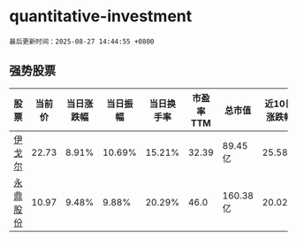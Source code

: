# quantitative-investment

`最后更新时间：2025-08-27 14:44:55 +0800`

## 强势股票

|股票|当前价|当日涨跌幅|当日振幅|当日换手率|市盈率TTM|总市值|近10日涨跌幅|
|----|----|----|----|----|----|----|----|
|[伊戈尔](https://xueqiu.com/S/SZ002922)|22.73|8.91%|10.69%|15.21%|32.39|89.45亿|25.58%|
|[永鼎股份](https://xueqiu.com/S/SH600105)|10.97|9.48%|9.88%|20.29%|46.0|160.38亿|20.02%|
